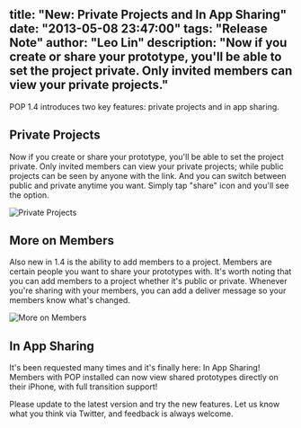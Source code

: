 title: "New: Private Projects and In App Sharing"
date: "2013-05-08 23:47:00"
tags: "Release Note"
author: "Leo Lin"
description: "Now if you create or share your prototype, you'll be able to set the project private. Only invited members can view your private projects."
---

POP 1.4 introduces two key features: private projects and in app sharing.

## Private Projects

Now if you create or share your prototype, you'll be able to set the project private. Only invited members can view your private projects; while public projects can be seen by anyone with the link. And you can switch between public and private anytime you want. Simply tap "share" icon and you'll see the option.

![Private Projects](/img/posts/new-private-projects-and-in-app-sharing/private-projects.png)

## More on Members

Also new in 1.4 is the ability to add members to a project. Members are certain people you want to share your prototypes with. It's worth noting that you can add members to a project whether it's public or private. Whenever you're sharing with your members, you can add a deliver message so your members know what's changed.

![More on Members](/img/posts/new-private-projects-and-in-app-sharing/more-on-members.png)

## In App Sharing

It's been requested many times and it's finally here: In App Sharing! Members with POP installed can now view shared prototypes directly on their iPhone, with full transition support!

Please update to the latest version and try the new features. Let us know what you think via Twitter, and feedback is always welcome.
